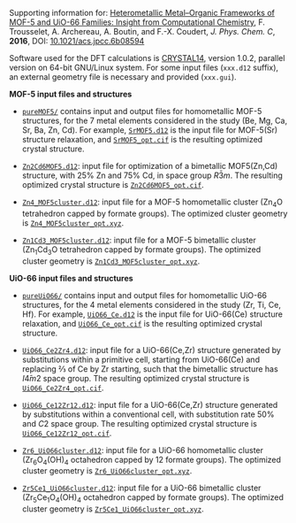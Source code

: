 Supporting information for: [Heterometallic Metal–Organic Frameworks of MOF-5 and UiO-66 Families: Insight from Computational Chemistry](http://dx.doi.org/10.1021/jacs.6b02781), F. Trousselet, A. Archereau, A. Boutin, and F.-X. Coudert, _J. Phys. Chem. C_, **2016**, DOI: [10.1021/acs.jpcc.6b08594](http://dx.doi.org/10.1021/acs.jpcc.6b08594)


Software used for the DFT calculations is [CRYSTAL14](http://www.crystal.unito.it/), version 1.0.2, parallel version on 64-bit GNU/Linux system. For some input files (`xxx.d12` suffix), an external geometry file is necessary and provided (`xxx.gui`).


**MOF-5 input files and structures**

- [`pureMOF5/`](pureMOF5/) contains input and output files for homometallic MOF-5 structures, for the 7 metal elements considered in the study (Be, Mg, Ca, Sr, Ba, Zn, Cd). For example, [`SrMOF5.d12`](pureMOF5/SrMOF5.d12) is the input file for MOF-5(Sr) structure relaxation, and [`SrMOF5_opt.cif`](pureMOF5/SrMOF5_opt.cif) is the resulting optimized crystal structure.

- [`Zn2Cd6MOF5.d12`](Zn2Cd6MOF5.d12): input file for optimization of a bimetallic MOF5(Zn,Cd) structure, with 25% Zn and 75% Cd, in space group <i>R</i>3̄<i>m</i>. The resulting optimized crystal structure is [`Zn2Cd6MOF5_opt.cif`](Zn2Cd6MOF5_opt.cif).

- [`Zn4_MOF5cluster.d12`](Zn4_MOF5cluster.d12): input file for a MOF-5 homometallic cluster (Zn<sub>4</sub>O tetrahedron capped by formate groups). The optimized cluster geometry is [`Zn4_MOF5cluster_opt.xyz`](Zn4_MOF5cluster_opt.xyz).

- [`Zn1Cd3_MOF5cluster.d12`](Zn1Cd3_MOF5cluster.d12): input file for a MOF-5 bimetallic cluster (Zn<sub>1</sub>Cd<sub>3</sub>O tetrahedron capped by formate groups). The optimized cluster geometry is [`Zn1Cd3_MOF5cluster_opt.xyz`](Zn1Cd3_MOF5cluster_opt.xyz).


**UiO-66 input files and structures**

- [`pureUiO66/`](pureUiO66/) contains input and output files for homometallic UiO-66 structures, for the 4 metal elements considered in the study (Zr, Ti, Ce, Hf). For example, [`UiO66_Ce.d12`](pureUiO66/UiO66_Ce.d12) is the input file for UiO-66(Ce) structure relaxation, and [`UiO66_Ce_opt.cif`](pureUiO66/UiO66_Ce_opt.cif) is the resulting optimized crystal structure.

- [`UiO66_Ce2Zr4.d12`](UiO66_Ce2Zr4.d12): input file for a UiO-66(Ce,Zr) structure generated by substitutions within a primitive cell, starting from UiO-66(Ce) and replacing ⅔ of Ce by Zr starting, such that the bimetallic structure has <i>I</i>4̄<i>m</i>2 space group. The resulting optimized crystal structure is [`UiO66_Ce2Zr4_opt.cif`](UiO66_Ce2Zr4_opt.cif).

- [`UiO66_Ce12Zr12.d12`](UiO66_Ce12Zr12.d12): input file for a UiO-66(Ce,Zr) structure generated by substitutions within a conventional cell, with substitution rate 50% and <i>C</i>2 space group. The resulting optimized crystal structure is [`UiO66_Ce12Zr12_opt.cif`](UiO66_Ce12Zr12_opt.cif).

- [`Zr6_UiO66cluster.d12`](Zr6_UiO66cluster.d12): input file for a UiO-66 homometallic cluster (Zr<sub>6</sub>O<sub>4</sub>(OH)<sub>4</sub> octahedron capped by 12 formate groups). The optimized cluster geometry is [`Zr6_UiO66cluster_opt.xyz`](Zr6_UiO66cluster_opt.xyz).

- [`Zr5Ce1_UiO66cluster.d12`](Zr5Ce1_UiO66cluster.d12): input file for a UiO-66 bimetallic cluster (Zr<sub>5</sub>Ce<sub>1</sub>O<sub>4</sub>(OH)<sub>4</sub> octahedron capped by formate groups). The optimized cluster geometry is [`Zr5Ce1_UiO66cluster_opt.xyz`](Zr5Ce1_UiO66cluster_opt.xyz).
